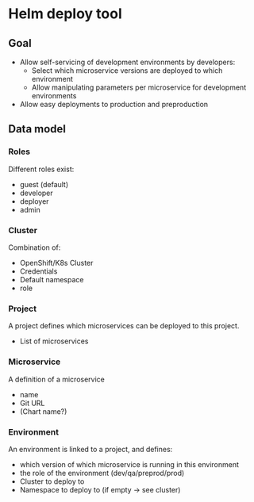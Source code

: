 # Helm deploy tool

## Goal

* Allow self-servicing of development environments by developers:
  * Select which microservice versions are deployed to which environment
  * Allow manipulating parameters per microservice for development environments
* Allow easy deployments to production and preproduction

## Data model

### Roles

Different roles exist:

* guest (default)
* developer
* deployer
* admin

### Cluster

Combination of:

* OpenShift/K8s Cluster
* Credentials
* Default namespace
* role

### Project

A project defines which microservices can be deployed to this project.

* List of microservices

### Microservice

A definition of a microservice

* name
* Git URL
* (Chart name?)

### Environment

An environment is linked to a project, and defines:

* which version of which microservice is running in this environment
* the role of the environment (dev/qa/preprod/prod)
* Cluster to deploy to
* Namespace to deploy to (if empty -> see cluster)
